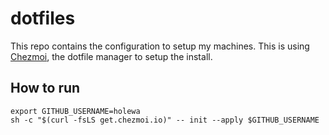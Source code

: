 # dotfiles

This repo contains the configuration to setup my machines. This is using [Chezmoi](https://chezmoi.io), the dotfile manager to setup the install.

## How to run

```shell
export GITHUB_USERNAME=holewa
sh -c "$(curl -fsLS get.chezmoi.io)" -- init --apply $GITHUB_USERNAME
```
